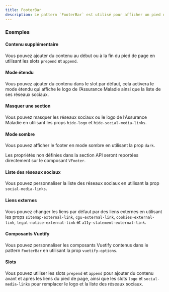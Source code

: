 ```yaml
---
title: FooterBar
description: Le pattern `FooterBar` est utilisé pour afficher un pied de page.
---
```


<doc-tabs>

<doc-tab-item label="Utilisation">

<doc-usage name="footer-bar"></doc-usage>

### Exemples

#### Contenu supplémentaire

Vous pouvez ajouter du contenu au début ou à la fin du pied de page en utilisant les slots `prepend` et `append`.

<doc-example file="footer-bar/content-slots"></doc-example>

#### Mode étendu

Vous pouvez ajouter du contenu dans le slot par défaut, cela activera le mode étendu qui affiche le logo de l’Assurance Maladie ainsi que la liste de ses réseaux sociaux.

<doc-example file="footer-bar/default-slot"></doc-example>

#### Masquer une section

Vous pouvez masquer les réseaux sociaux ou le logo de l’Assurance Maladie en utilisant les props `hide-logo` et `hide-social-media-links`.

<doc-example file="footer-bar/hide-social-media-links"></doc-example>

#### Mode sombre

Vous pouvez afficher le footer en mode sombre en utilisant la prop `dark`.

<doc-example file="footer-bar/dark"></doc-example>

</doc-tab-item>

<doc-tab-item label="API">

<doc-alert type="info">

Les propriétés non définies dans la section API seront reportées directement sur le composant `VFooter`.

</doc-alert>

<doc-api name="footer-bar"></doc-api>
</doc-tab-item>

<doc-tab-item label="Personnalisation">

#### Liste des réseaux sociaux

Vous pouvez personnaliser la liste des réseaux sociaux en utilisant la prop `social-media-links`.

<doc-example file="footer-bar/socialMediaLinks"></doc-example>

#### Liens externes

Vous pouvez changer les liens par défaut par des liens externes en utilisant les props `sitemap-external-link`, `cgu-external-link`, `cookies-external-link`, `legal-notice-external-link` et  `a11y-statement-external-link`.

<doc-example file="footer-bar/externalsLinks"></doc-example>

#### Composants Vuetify

Vous pouvez personnaliser les composants Vuetify contenus dans le pattern `FooterBar` en utilisant la prop `vuetify-options`.

<doc-example file="footer-bar/options"></doc-example>

#### Slots

Vous pouvez utiliser les slots `prepend` et `append` pour ajouter du contenu avant et après les liens du pied de page, ainsi que les slots `logo` et `social-media-links` pour remplacer le logo et la liste des réseaux sociaux.

<doc-example file="footer-bar/slots"></doc-example>

</doc-tab-item>

</doc-tabs>
